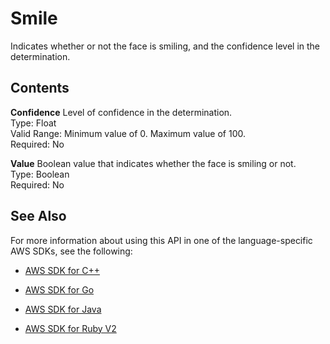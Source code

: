 # Smile<a name="API_Smile"></a>

Indicates whether or not the face is smiling, and the confidence level in the determination\.

## Contents<a name="API_Smile_Contents"></a>

 **Confidence**   <a name="rekognition-Type-Smile-Confidence"></a>
Level of confidence in the determination\.  
Type: Float  
Valid Range: Minimum value of 0\. Maximum value of 100\.  
Required: No

 **Value**   <a name="rekognition-Type-Smile-Value"></a>
Boolean value that indicates whether the face is smiling or not\.  
Type: Boolean  
Required: No

## See Also<a name="API_Smile_SeeAlso"></a>

For more information about using this API in one of the language\-specific AWS SDKs, see the following:

+  [AWS SDK for C\+\+](http://docs.aws.amazon.com/goto/SdkForCpp/rekognition-2016-06-27/Smile) 

+  [AWS SDK for Go](http://docs.aws.amazon.com/goto/SdkForGoV1/rekognition-2016-06-27/Smile) 

+  [AWS SDK for Java](http://docs.aws.amazon.com/goto/SdkForJava/rekognition-2016-06-27/Smile) 

+  [AWS SDK for Ruby V2](http://docs.aws.amazon.com/goto/SdkForRubyV2/rekognition-2016-06-27/Smile) 